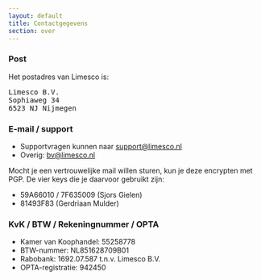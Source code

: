 ```yaml
---
layout: default
title: Contactgegevens
section: over
---
```


<h3>Post</h3>
<p>
Het postadres van Limesco is:
<pre>
Limesco B.V. 
Sophiaweg 34
6523 NJ Nijmegen</pre>
</p>

<h3>E-mail / support</h3>
<p>
<ul>
	<li>Supportvragen kunnen naar <a href="mailto:support@limesco.nl">support@limesco.nl</a></li>
	<li>Overig: <a href="mailto:bv@limesco.nl">bv@limesco.nl</a></li>
</ul>

Mocht je een vertrouwelijke mail willen sturen, kun je deze encrypten met PGP.
De vier keys die je daarvoor gebruikt zijn:
<ul>
	<li>59A66010 / 7F635009 (Sjors Gielen)</li>
	<li>81493F83 (Gerdriaan Mulder)</li>
</ul>

<h3>KvK / BTW / Rekeningnummer / OPTA</h3>
<ul>
	<li>Kamer van Koophandel: 55258778</li>
	<li>BTW-nummer: NL851628709B01</li>
	<li>Rabobank: 1692.07.587 t.n.v. Limesco B.V.</li>
	<li>OPTA-registratie: 942450</li>
</ul>
</p>
